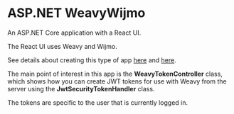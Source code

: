 ﻿# ASP.NET WeavyWijmo
An ASP.NET Core application with a React UI.

The React UI uses Weavy and Wijmo.

See details about creating this type of app
[here](https://docs.microsoft.com/en-us/aspnet/core/client-side/spa/react?view=aspnetcore-6.0&tabs=visual-studio)
and
[here](https://alexcodetuts.com/2020/01/26/asp-net-core-3-1-with-react-user-authentication-and-registration).

The main point of interest in this app is the **WeavyTokenController** class,
which shows how you can create JWT tokens for use with Weavy from the server
using the **JwtSecurityTokenHandler** class.

The tokens are specific to the user that is currently logged in.


